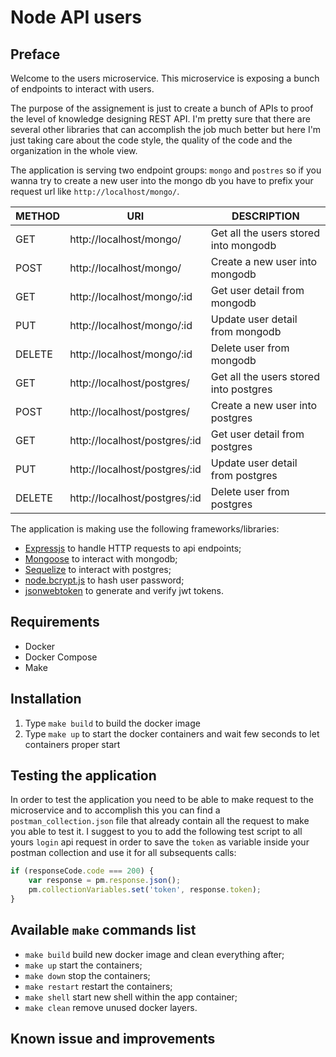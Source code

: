 # Node API users

## Preface

Welcome to the users microservice.
This microservice is exposing a bunch of endpoints to interact with users.

The purpose of the assignement is just to create a bunch of APIs to proof the level of knowledge designing REST API.
I'm pretty sure that there are several other libraries that can accomplish the job much better but here I'm just
taking care about the code style, the quality of the code and the organization in the whole view. 

The application is serving two endpoint groups: `mongo` and `postres` so if you wanna try to create a new user into the 
mongo db you have to prefix your request url like `http://localhost/mongo/`.

| METHOD | URI                           | DESCRIPTION                            |
|--------|-------------------------------|----------------------------------------|
| GET    | http://localhost/mongo/       | Get all the users stored into mongodb  |
| POST   | http://localhost/mongo/       | Create a new user into mongodb         |
| GET    | http://localhost/mongo/:id    | Get user detail from mongodb           |
| PUT    | http://localhost/mongo/:id    | Update user detail from mongodb        |
| DELETE | http://localhost/mongo/:id    | Delete user from mongodb               |
| GET    | http://localhost/postgres/    | Get all the users stored into postgres |
| POST   | http://localhost/postgres/    | Create a new user into postgres        |
| GET    | http://localhost/postgres/:id | Get user detail from postgres          |
| PUT    | http://localhost/postgres/:id | Update user detail from postgres       |
| DELETE | http://localhost/postgres/:id | Delete user from postgres              |

The application is making use the following frameworks/libraries:

- [Expressjs](https://expressjs.com) to handle HTTP requests to api endpoints;
- [Mongoose](https://mongoosejs.com) to interact with mongodb;
- [Sequelize](https://sequelize.org) to interact with postgres;
- [node.bcrypt.js](https://github.com/kelektiv/node.bcrypt.js) to hash user password;
- [jsonwebtoken](https://github.com/auth0/node-jsonwebtoken) to generate and verify jwt tokens.

## Requirements

- Docker
- Docker Compose
- Make

## Installation

1. Type `make build` to build the docker image
2. Type `make up` to start the docker containers and wait few seconds to let containers proper start

## Testing the application

In order to test the application you need to be able to make request to the microservice and to accomplish this you can 
find a `postman_collection.json` file that already contain all the request to make you able to test it.
I suggest to you to add the following test script to all yours `login` api request in order to save the `token` as variable 
inside your postman collection and use it for all subsequents calls:

```javascript
if (responseCode.code === 200) {
    var response = pm.response.json();
    pm.collectionVariables.set('token', response.token);
}
```

## Available `make` commands list

- `make build` build new docker image and clean everything after;
- `make up` start the containers;
- `make down` stop the containers;
- `make restart` restart the containers;
- `make shell` start new shell within the app container;
- `make clean` remove unused docker layers.

## Known issue and improvements